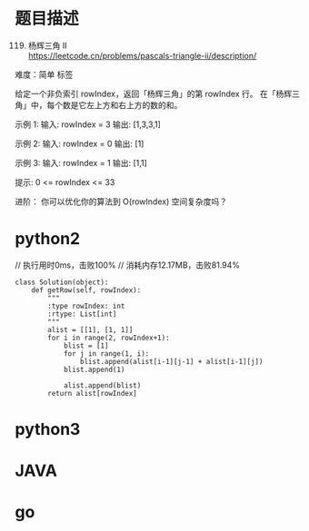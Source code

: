 # 题目描述

119. 杨辉三角 II  
https://leetcode.cn/problems/pascals-triangle-ii/description/  

难度：简单
标签

给定一个非负索引 rowIndex，返回「杨辉三角」的第 rowIndex 行。
在「杨辉三角」中，每个数是它左上方和右上方的数的和。

示例 1:
输入: rowIndex = 3
输出: [1,3,3,1]

示例 2:
输入: rowIndex = 0
输出: [1]

示例 3:
输入: rowIndex = 1
输出: [1,1]

提示:
0 <= rowIndex <= 33

进阶：
你可以优化你的算法到 O(rowIndex) 空间复杂度吗？

# python2
// 执行用时0ms，击败100%
// 消耗内存12.17MB，击败81.94%
```
class Solution(object):
    def getRow(self, rowIndex):
        """
        :type rowIndex: int
        :rtype: List[int]
        """
        alist = [[1], [1, 1]]
        for i in range(2, rowIndex+1):
            blist = [1]
            for j in range(1, i):
                blist.append(alist[i-1][j-1] + alist[i-1][j])
            blist.append(1)
            
            alist.append(blist)
        return alist[rowIndex]
```

# python3 

# JAVA

# go
